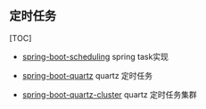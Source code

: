 ## 定时任务

[TOC]

* [spring-boot-scheduling](spring-boot-scheduling) spring task实现

* [spring-boot-quartz](spring-boot-quartz) quartz 定时任务

* [spring-boot-quartz-cluster](spring-boot-quartz-cluster) quartz 定时任务集群
